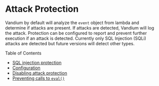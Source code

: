 # Attack Protection

Vandium by default will analyze the `event` object from lambda and determine if attacks are present. If attacks are detected, Vandium will
log the attack. Protection can be configured to report and prevent further execution if an attack is detected. Currently only
SQL Injection (SQLi) attacks are detected but future versions will detect other types.

Table of Contents

- [SQL injection protection](sql-injection-protection.md)
- [Configuration](configuration.md)
- [Disabling attack protection](disable-attack-protection.md)
- [Preventing calls to `eval()`](eval-prevention.md)
